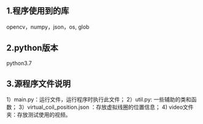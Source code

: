 ## 1.程序使用到的库
opencv，numpy，json，os, glob
## 2.python版本
python3.7

## 3.源程序文件说明

1）main.py：运行文件，运行程序时执行此文件；
        2）util.py: 一些辅助的类和函数；
        3）virtual_coil_position.json ：存放虚拟线圈的位置信息；
        4)  video文件夹：存放测试使用的视频。

